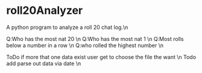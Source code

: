 # roll20Analyzer
A python program to analyze a roll 20 chat log.\n


Q:Who has the most nat 20 \n
Q:Who has the most nat 1 \n
Q:Most rolls below a number in a row \n
Q:who rolled the highest number \n


ToDo if more that one data exist user get to choose the file the want \n
Todo add parse out data via date \n